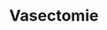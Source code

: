 ---
layout: post
title: "Vasectomie"
link: https://nicolas.loeuillet.org/billets/2021/03/19/vasectomie/
author: ""
published_date: ""
description: ""
language: "en"
categories: "Liens"
tags: "santé"
og-tags: "santé"
permalink: /:categories/:year/:month/:day/:title/
---